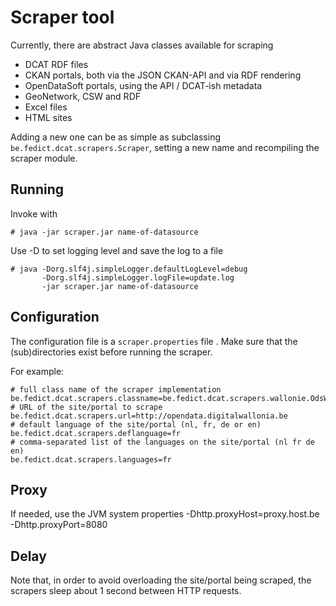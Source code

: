 # Scraper tool

Currently, there are abstract Java classes available for scraping
 * DCAT RDF files
 * CKAN portals, both via the JSON CKAN-API and via RDF rendering
 * OpenDataSoft portals, using the API / DCAT-ish metadata
 * GeoNetwork, CSW and RDF
 * Excel files
 * HTML sites

Adding a new one can be as simple as subclassing `be.fedict.dcat.scrapers.Scraper`, setting a new name and recompiling the scraper module.

## Running

Invoke with

    # java -jar scraper.jar name-of-datasource

Use -D to set logging level and save the log to a file

    # java -Dorg.slf4j.simpleLogger.defaultLogLevel=debug 
           -Dorg.slf4j.simpleLogger.logFile=update.log
           -jar scraper.jar name-of-datasource

## Configuration

The configuration file is a `scraper.properties` file .
Make sure that the (sub)directories exist before running the scraper.

For example:

    # full class name of the scraper implementation
    be.fedict.dcat.scrapers.classname=be.fedict.dcat.scrapers.wallonie.OdsWallonie
    # URL of the site/portal to scrape
    be.fedict.dcat.scrapers.url=http://opendata.digitalwallonia.be
    # default language of the site/portal (nl, fr, de or en)
    be.fedict.dcat.scrapers.deflanguage=fr
    # comma-separated list of the languages on the site/portal (nl fr de en)
    be.fedict.dcat.scrapers.languages=fr

## Proxy

If needed, use the JVM system properties -Dhttp.proxyHost=proxy.host.be -Dhttp.proxyPort=8080

## Delay

Note that, in order to avoid overloading the site/portal being scraped, 
the scrapers sleep about 1 second between HTTP requests.
